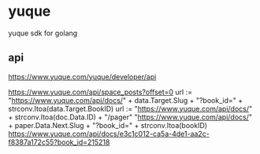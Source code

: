 # yuque
yuque sdk for golang

## api
https://www.yuque.com/yuque/developer/api

https://www.yuque.com/api/space_posts?offset=0
url := "https://www.yuque.com/api/docs/" + data.Target.Slug + "?book_id=" + strconv.Itoa(data.Target.BookID)
url := "https://www.yuque.com/api/docs/" + strconv.Itoa(doc.Data.ID) + "/pager"
"https://www.yuque.com/api/docs/" + paper.Data.Next.Slug + "?book_id=" + strconv.Itoa(bookID)
https://www.yuque.com/api/docs/e3c1c012-ca5a-4de1-aa2c-f8387a172c55?book_id=215218
